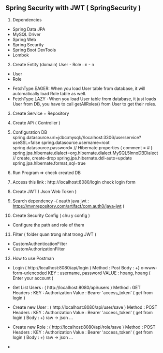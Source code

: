 
## Spring Security with JWT ( SpringSecurity )
1. Dependencies
- Spring Data JPA
- MySQL Driver
- Spring Web
- Spring Security
- Spring Boot DevTools
- Lombok

2. Create Entity (domain) User - Role : n - n
- User
- Role
* FetchType.EAGER: When you load User table from database, it will automatically load Role table
  as well.
* FetchType.LAZY : When you load User table from database, it just loads User from DB, you have
  to call getAllRoles() from User to get their roles.

3. Create Service + Repository

4. Create APi ( Controller )

5. Configuration DB
   spring.datasource.url=jdbc:mysql://localhost:3306/userservice?useSSL=false
   spring.datasource.username=root
   spring.datasource.password=
   // Hibernate properties ( comment = # )
   spring.jpa.hibernate.dialect=org.hibernate.dialect.MySQL5InnoDBDialect
   // create, create-drop
   spring.jpa.hibernate.ddl-auto=update
   spring.jpa.hibernate.format_sql=true

6. Run Program => check created DB

7. Access this link : http://localhost:8080/login
   check login form

8. Create JWT ( Json Web Token )

9. Search dependency
   -( oauth java jwt :  https://mvnrepository.com/artifact/com.auth0/java-jwt )

10. Create Security Config ( chu y config )
- Configure the path and role of them

11. Filter ( folder quan trong nhat trong JWT )
- CustomAuthenticationFilter
- CustomAuthorizationFilter

12. How to use Postman
- Login ( http://localhost:8080/api/login )
  Method : Post
  Body : +) x-www-form-urlencoded
  KEY : username, password
  VALUE : hoang, hoang ( Enter your account )

- Get List Users : ( http://localhost:8080/api/users )
  Method : GET
  Headers : KEY : Authorization
  Value : Bearer 'access_token' ( get from login )

- Create new User : ( http://localhost:8080/api/user/save )
  Method : POST
  Headers : KEY : Authorization
  Value : Bearer 'access_token' ( get from login )
  Body : +) raw -> json ...

- Create new Role : ( http://localhost:8080/api/role/save )
  Method : POST
  Headers : KEY : Authorization
  Value : Bearer 'access_token' ( get from login )
  Body : +) raw -> json ...

- 
